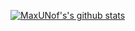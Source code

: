[![MaxUNof's's github stats](https://github-readme-stats.vercel.app/api?username=MaxUNof)](https://github.com/anuraghazra/github-readme-stats)
